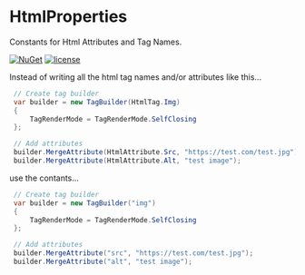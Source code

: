 # HtmlProperties
Constants for Html Attributes and Tag Names.

[![NuGet](https://img.shields.io/nuget/v/StackTraceBeautify.svg)](https://nuget.org/packages/StackTraceBeautify) [![license](https://img.shields.io/hexpm/l/plug.svg)](#)

Instead of writing all the html tag names and/or attributes like this...

```c#
 // Create tag builder
 var builder = new TagBuilder(HtmlTag.Img)
 {
     TagRenderMode = TagRenderMode.SelfClosing
 };

 // Add attributes
 builder.MergeAttribute(HtmlAttribute.Src, "https://test.com/test.jpg");
 builder.MergeAttribute(HtmlAttribute.Alt, "test image");
```

use the contants...

```c#
 // Create tag builder
 var builder = new TagBuilder("img")
 {
     TagRenderMode = TagRenderMode.SelfClosing
 };

 // Add attributes
 builder.MergeAttribute("src", "https://test.com/test.jpg");
 builder.MergeAttribute("alt", "test image");
```